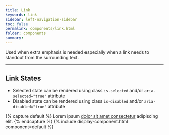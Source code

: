 ```yaml
---
title: Link
keywords: link
sidebar: left-navigation-sidebar
toc: false
permalink: components/link.html
folder: components
summary:
---
```


Used when extra emphasis is needed especially when a link needs to standout from the surrounding text.

<hr>

## Link States
* Selected state can be rendered using class `is-selected` and/or `aria-selected="true"` attribute
* Disabled state can be rendered using class `is-disabled` and/or `aria-disabled="true"` attribute

{% capture default %}
Lorem ipsum <a href="#" class="fd-link">dolor sit amet consectetur</a> adipiscing elit.
{% endcapture %}
{% include display-component.html component=default %}
